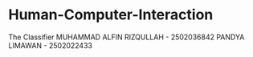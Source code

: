 # Human-Computer-Interaction
The Classifier
MUHAMMAD ALFIN RIZQULLAH	- 2502036842
PANDYA LIMAWAN	- 2502022433
